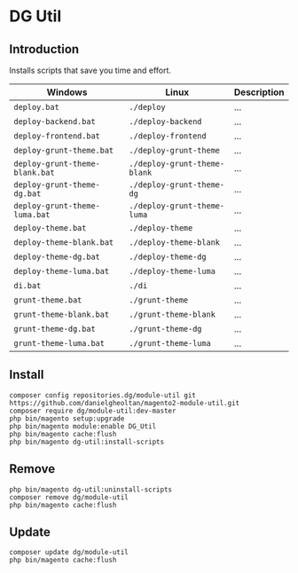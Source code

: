 # DG Util

## Introduction

Installs scripts that save you time and effort.

| Windows                        | Linux                        | Description |
| ------------------------------ | ---------------------------- | ----------- |
| `deploy.bat`                   | `./deploy`                   | ...         |
| `deploy-backend.bat`           | `./deploy-backend`           | ...         |
| `deploy-frontend.bat`          | `./deploy-frontend`          | ...         |
| `deploy-grunt-theme.bat`       | `./deploy-grunt-theme`       | ...         |
| `deploy-grunt-theme-blank.bat` | `./deploy-grunt-theme-blank` | ...         |
| `deploy-grunt-theme-dg.bat`    | `./deploy-grunt-theme-dg`    | ...         |
| `deploy-grunt-theme-luma.bat`  | `./deploy-grunt-theme-luma`  | ...         |
| `deploy-theme.bat`             | `./deploy-theme`             | ...         |
| `deploy-theme-blank.bat`       | `./deploy-theme-blank`       | ...         |
| `deploy-theme-dg.bat`          | `./deploy-theme-dg`          | ...         |
| `deploy-theme-luma.bat`        | `./deploy-theme-luma`        | ...         |
| `di.bat`                       | `./di`                       | ...         |
| `grunt-theme.bat`              | `./grunt-theme`              | ...         |
| `grunt-theme-blank.bat`        | `./grunt-theme-blank`        | ...         |
| `grunt-theme-dg.bat`           | `./grunt-theme-dg`           | ...         |
| `grunt-theme-luma.bat`         | `./grunt-theme-luma`         | ...         |

## Install

```
composer config repositories.dg/module-util git https://github.com/danielgheoltan/magento2-module-util.git
composer require dg/module-util:dev-master
php bin/magento setup:upgrade
php bin/magento module:enable DG_Util
php bin/magento cache:flush
php bin/magento dg-util:install-scripts
```

## Remove

```
php bin/magento dg-util:uninstall-scripts
composer remove dg/module-util
php bin/magento cache:flush
```

## Update

```
composer update dg/module-util
php bin/magento cache:flush
```
